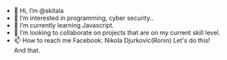 - 👋 Hi, I’m @skitala
- 👀 I’m interested in programming, cyber security..
- 🌱 I’m currently learning Javascript.
- 💞️ I’m looking to collaborate on projects that are on my current skill level.
- 📫 How to reach me 
Facebook: Nikola Djurkovic(Ronin)
Let's do this! And that.


<!---
skitala/skitala is a ✨ special ✨ repository because its `README.md` (this file) appears on your GitHub profile.
You can click the Preview link to take a look at your changes.
--->
